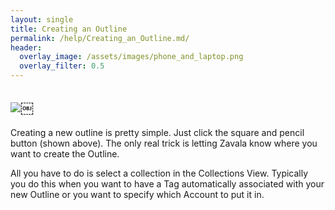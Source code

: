 ```yaml
---
layout: single
title: Creating an Outline
permalink: /help/Creating_an_Outline.md/
header:
  overlay_image: /assets/images/phone_and_laptop.png
  overlay_filter: 0.5
---
```




## ![](/assets/images/help/E62CB962-B79C-40F2-8F4F-53C36225A825.png)￼

Creating a new outline is pretty simple. Just click the square and pencil button (shown above). The only real trick is letting Zavala know where you want to create the Outline.

All you have to do is select a collection in the Collections View. Typically you do this when you want to have a Tag automatically associated with your new Outline or you want to specify which Account to put it in.